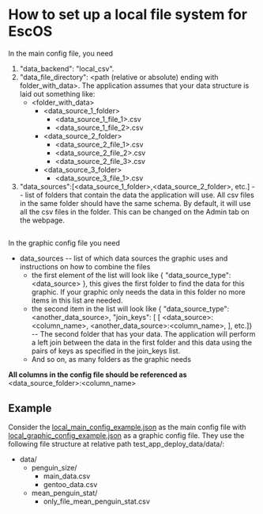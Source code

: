 # How to set up a local file system for EscOS
In the main config file, you need 
1. "data_backend": "local_csv".
2. "data_file_directory": <path (relative or absolute) ending with folder_with_data>.
The application assumes that your data structure is laid out something like: 
    - <folder_with_data>  
       - <data_source_1_folder>
           - <data_source_1_file_1>.csv
           - <data_source_1_file_2>.csv
       - <data_source_2_folder>
           - <data_source_2_file_1>.csv
           - <data_source_2_file_2>.csv
           - <data_source_2_file_3>.csv
       - <data_source_3_folder>
           - <data_source_3_file_1>.csv  
3. "data_sources":\[<data_source_1_folder>,<data_source_2_folder>, etc.\] -- list of folders that contain the data
 the application will use. All csv files in the same folder should have the same schema.
  By default, it will use all the csv files in the folder.
This can be changed on the Admin tab on the webpage.
##
In the graphic config file you need
- data_sources -- list of which data sources the graphic uses and 
instructions on how to combine the files
    - the first element of the list will look like {
    "data_source_type": <data_source>
}, this gives the first folder to find the data for this graphic.
 If your graphic only needs the data in this folder no more items in this list are needed.
    - the second item in the list will look like {
    "data_source_type": <another_data_source>,
"join_keys": \[
    \[
        <data_source>:<column_name>,
        <another_data_source>:<column_name>,
    \], etc.]} -- The second folder that has your data. The application will perform a left 
    join between the data in the first folder and this data using the pairs of keys as specified in the join_keys list.
    - And so on, as many folders as the graphic needs

**All columns in the config file should be referenced as** <data_source_folder>:<column_name>
## Example
Consider the [local_main_config_example.json](local_main_config_example.json) as the main config file
 with [local_graphic_config_example.json](local_graphic_config_example.json) as a graphic config file.
They use the following file structure at relative path
test_app_deploy_data/data/:
- data/
   - penguin_size/
       - main_data.csv
       - gentoo_data.csv
   - mean_penguin_stat/
       - only_file_mean_penguin_stat.csv
    